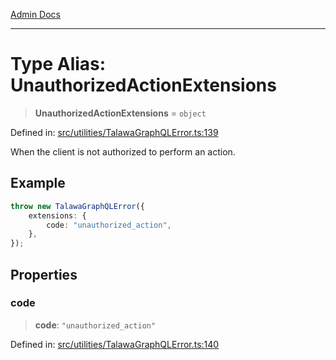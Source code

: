 [Admin Docs](/)

***

# Type Alias: UnauthorizedActionExtensions

> **UnauthorizedActionExtensions** = `object`

Defined in: [src/utilities/TalawaGraphQLError.ts:139](https://github.com/Sourya07/talawa-api/blob/cfbd515d04ffba748b09232a33807f1845dd1878/src/utilities/TalawaGraphQLError.ts#L139)

When the client is not authorized to perform an action.

## Example

```ts
throw new TalawaGraphQLError({
	extensions: {
		code: "unauthorized_action",
	},
});
```

## Properties

### code

> **code**: `"unauthorized_action"`

Defined in: [src/utilities/TalawaGraphQLError.ts:140](https://github.com/Sourya07/talawa-api/blob/cfbd515d04ffba748b09232a33807f1845dd1878/src/utilities/TalawaGraphQLError.ts#L140)
